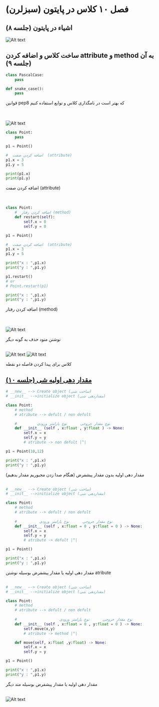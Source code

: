 # فصل ۱۰ کلاس در پایتون (سبزلرن)

## اشیاء در پایتون (جلسه ۸)

![Alt text](image.png)

## ساخت کلاس و اضافه کردن attribute و method به آن (جلسه ۹)


```python
class PascalCase:
    pass

def snake_case():
    pass
```
قوانین pep8 که بهتر است در نامگذاری کلاس و توابع استفاده کنیم
<br/><br/><br/>

![Alt text](image-1.png)

```python
class Point:
    pass

p1 = Point()

#  اضافه کردن صفت  (attribute)
p1.x = 3
p1.y = 5

print(p1.x)
print(p1.y)
```
اضافه کردن صفت  (attribute)
<br/><br/><br>

```python
class Point:
    #  اضافه کردن رفتار (method)
    def restart(self):
        self.x = 0
        self.y = 0

p1 = Point()

#  اضافه کردن صفت  (attribute)
p1.x = 3
p1.y = 5

print("x : ",p1.x)
print("y : ",p1.y)

p1.restart()
# or
# Point.restart(p1)

print("x : ",p1.x)
print("y : ",p1.y)
```
 اضافه کردن رفتار (method)
 <br><br><br>

![Alt text](image-2.png)

نوشتن متود حذف به گونه دیگر
<br><br>

![Alt text](image-3.png)
![Alt text](image-4.png)

کلاس برای پیدا کردن فاصله دو نقطه

## [مقدار دهی اولیه شی (جلسه ۱۰)](https://sabzlearn.ir/lesson/25-26935/)

```python
# __new__ --> Create object (ساخت شی)
# __init__ -->initialize object (مقداردهی شی)

class Point:
    # method
    # atribute --> defult / non defult

    #         نوع مقدار خروجی      نوع پارامتر ورودی
    def __init__ (self , x:float , y:float ) -> None:
        self.x = x
        self.y = y
        # atribute -> non defult |^|

p1 = Point(10,12)

print("x : ",p1.x)
print("y : ",p1.y)
```
مقدار دهی اولیه بدون مقدار پیشفرض (هنگام صدا زدن مجبوریم مقدار بدهیم)
<br><br>

```python
# __new__ --> Create object (ساخت شی)
# __init__ -->initialize object (مقداردهی شی)

class Point:
    # method
    # atribute --> defult / non defult
    
    #          نوع مقدار خروجی      نوع پارامتر ورودی
    def __init__ (self , x:float = 0 , y:float = 0 ) -> None:
        self.x = x
        self.y = y
        # atribute -> defult |^|

p1 = Point()

print("x : ",p1.x)
print("y : ",p1.y)
```
مقدار دهی اولیه یا مقدار پیشفرض بوسیله نوشتن atribute
<br><br>

```python
# __new__ --> Create object (ساخت شی)
# __init__ -->initialize object (مقداردهی شی)

class Point:
    # method
    # atribute --> defult / non defult
    
    #                   نوع مقدار خروجی      نوع پارامتر ورودی
    def __init__ (self , x:float = 0 , y:float = 0 ) -> None:
        self.move(x,y)
        # atribute -> method |^|

    def move(self, x:float ,y:float) -> None:
        self.x = x
        self.y = y

p1 = Point()

print("x : ",p1.x)
print("y : ",p1.y)
```
مقدار دهی اولیه یا مقدار پیشفرض بوسیله متد دیگر
<br><br>

![Alt text](image-5.png)